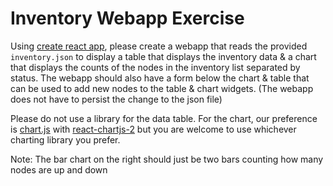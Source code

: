 Inventory Webapp Exercise
===

Using [create react app](https://reactjs.org/docs/create-a-new-react-app.html),
please create a webapp that reads the provided `inventory.json` to display a
table that displays the inventory data & a chart that displays the counts of
the nodes in the inventory list separated by status. The webapp should also have
a form below the chart & table that can be used to add new nodes to the table &
chart widgets. (The webapp does not have to persist the change to the json file)

Please do not use a library for the data table. For the chart, our preference is
[chart.js](https://www.chartjs.org/) with
[react-chartjs-2](https://github.com/jerairrest/react-chartjs-2) but you are
welcome to use whichever charting library you prefer.


Note: The bar chart on the right should just be two bars counting how many nodes
are up and down
